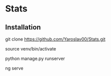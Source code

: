 # Stats

## Installation

git clone https://github.com/Yaroslav00/Stats.git

source venv/bin/activate

python manage.py runserver

ng serve

